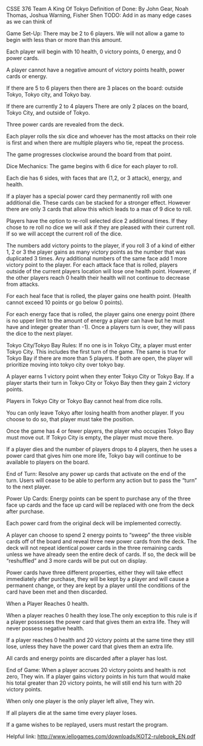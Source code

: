 CSSE 376 Team A
King Of Tokyo Definition of Done:
By John Gear, Noah Thomas, Joshua Warning, Fisher Shen
TODO: Add in as many edge cases as we can think of

Game Set-Up:
There may be 2 to 6 players. We will not allow a game to begin with less than or more than this amount. 

Each player will begin with 10 health, 0 victory points, 0 energy, and 0 power cards.

A player cannot have a negative amount of victory points health, power cards or energy.

If there are 5 to 6 players then there are 3 places on the board: outside Tokyo, Tokyo city, and Tokyo bay.

If there are currently 2 to 4 players There are only 2 places on the board, Tokyo City, and outside of Tokyo.

Three power cards are revealed from the deck.

Each player rolls the six dice and whoever has the most attacks on their role is first and when there are multiple players who tie, repeat the process.

The game progresses clockwise around the board from that point.


Dice Mechanics:
The game begins with 6 dice for each player to roll.

Each die has 6 sides, with faces that are (1,2, or 3 attack), energy, and health.

If a player has a special power card they permanently roll with one additional die. These cards can be stacked for a stronger effect. However there are only 3 cards that allow this which leads to a max of 9 dice to roll.

Players have the option to re-roll selected dice 2 additional times. If they chose to re roll no dice we will ask if they are pleased with their current roll. If so we will accept the current roll of the dice.

The numbers add victory points to the player, if you roll 3 of a kind of either 1, 2 or 3 the player gains as many victory points as the number that was duplicated 3 times. Any additional numbers of the same face add 1 more victory point to the player.
For each attack face that is rolled, players outside of the current players location will lose one health point. However, if the other players reach 0 health their health will not continue to decrease from attacks.

For each heal face that is rolled, the player gains one health point. (Health cannot exceed 10 points or go below 0 points).

For each energy face that is rolled, the player gains one energy point (there is no upper limit to the amount of energy a player can have but he must have and integer greater than -1).
Once a players turn is over, they will pass the dice to the next player.

Tokyo City/Tokyo Bay Rules:
If no one is in Tokyo City, a player must enter Tokyo City. This includes the first turn of the game. The same is true for Tokyo Bay if there are more than 5 players. If both are open, the player will prioritize moving into tokyo city over tokyo bay.

A player earns 1 victory point when they enter Tokyo City or Tokyo Bay.
If a player starts their turn in Tokyo City or Tokyo Bay then they gain 2 victory points.

Players in Tokyo City or Tokyo Bay cannot heal from dice rolls.

You can only leave Tokyo after losing health from another player. If you choose to do so, that player must take the position.

Once the game has 4 or fewer players, the player who occupies Tokyo Bay must move out. If Tokyo City is empty, the player must move there.

If a player dies and the number of players drops to 4 players, then he uses a power card that gives him one more life, Tokyo bay will continue to be available to players on the board.

End of Turn:
Resolve any power up cards that activate on the end of the turn. Users will cease to be able to perform any action but to pass the “turn” to the next player.

Power Up Cards:
Energy points can be spent to purchase any of the three face up cards and the face up card will be replaced with one from the deck after purchase.

Each power card from the original deck will be implemented correctly.

A player can choose to spend 2 energy points to “sweep” the three visible cards off of the board and reveal three new power cards from the deck. The deck will not repeat identical power cards in the three remaining cards unless we have already seen the entire deck of cards. If so, the deck will be “reshuffled” and 3 more cards will be put out on display. 

Power cards have three different properties, either they will take effect immediately after purchase, they will be kept by a player and will cause a permanent change, or they are kept by a player until the conditions of the card have been met and then discarded.

When a Player Reaches 0 health.

When a player reaches 0 health they lose.The only exception to this rule is if a player possesses the power card that gives them an extra life. They will never possess negative health.

If a player reaches 0 health and 20 victory points at the same time they still lose, unless they have the power card that gives them an extra life.

All cards and energy points are discarded after a player has lost.

End of Game:
When a player accrues 20 victory points and health is not zero, They win. If a player gains victory points in his turn that would make his total greater than 20 victory points, he will still end his turn with 20 victory points.

When only one player is the only player left alive, They win.

If all players die at the same time every player loses.

If a game wishes to be replayed, users must restart the program.


Helpful link:
http://www.iellogames.com/downloads/KOT2-rulebook_EN.pdf
